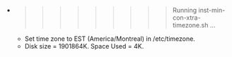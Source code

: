 * >>>>>>>>> Running inst-min-con-xtra-timezone.sh ...
  * Set time zone to EST (America/Montreal) in /etc/timezone.
  * Disk size = 1901864K. Space Used = 4K.
